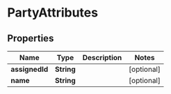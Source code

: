 
# PartyAttributes

## Properties
Name | Type | Description | Notes
------------ | ------------- | ------------- | -------------
**assignedId** | **String** |  |  [optional]
**name** | **String** |  |  [optional]



